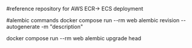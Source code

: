#reference repository for AWS ECR-> ECS deployment

#alembic commands 
docker compose run --rm web alembic revision --autogenerate -m "description" 

docker compose run --rm web alembic upgrade head

